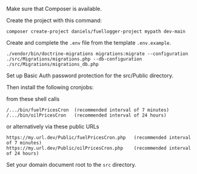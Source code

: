 Make sure that Composer is available.

Create the project with this command:

```
composer create-project daniels/fuellogger-project mypath dev-main
```

Create and complete the `.env` file from the template `.env.example`.

```
./vendor/bin/doctrine-migrations migrations:migrate --configuration ./src/Migrations/migrations.php --db-configuration ./src/Migrations/migrations_db.php
```

Set up Basic Auth password protection for the src/Public directory.

Then install the following cronjobs:

from these shell calls
```
/.../bin/fuelPricesCron  (recommended interval of 7 minutes)
/.../bin/oilPricesCron   (recommended interval of 24 hours)
```

or alternatively via these public URLs
```
https://my.url.dev/Public/fuelPricesCron.php   (recommended interval of 7 minutes)
https://my.url.dev/Public/oilPricesCron.php    (recommended interval of 24 hours)
```

Set your domain document root to the `src` directory.
